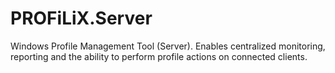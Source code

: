 # PROFiLiX.Server
 Windows Profile Management Tool (Server). Enables centralized monitoring, reporting and the ability to perform profile actions on connected clients.
